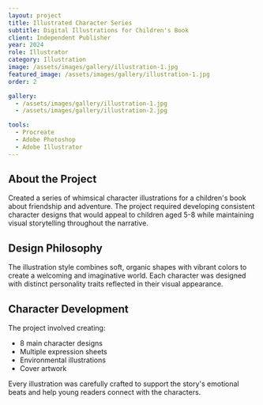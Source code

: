 ```yaml
---
layout: project
title: Illustrated Character Series
subtitle: Digital Illustrations for Children's Book
client: Independent Publisher
year: 2024
role: Illustrator
category: Illustration
image: /assets/images/gallery/illustration-1.jpg
featured_image: /assets/images/gallery/illustration-1.jpg
order: 2

gallery:
  - /assets/images/gallery/illustration-1.jpg
  - /assets/images/gallery/illustration-2.jpg

tools:
  - Procreate
  - Adobe Photoshop
  - Adobe Illustrator
---
```


## About the Project

Created a series of whimsical character illustrations for a children's book about friendship and adventure. The project required developing consistent character designs that would appeal to children aged 5-8 while maintaining visual storytelling throughout the narrative.

## Design Philosophy

The illustration style combines soft, organic shapes with vibrant colors to create a welcoming and imaginative world. Each character was designed with distinct personality traits reflected in their visual appearance.

## Character Development

The project involved creating:
- 8 main character designs
- Multiple expression sheets
- Environmental illustrations
- Cover artwork

Every illustration was carefully crafted to support the story's emotional beats and help young readers connect with the characters.